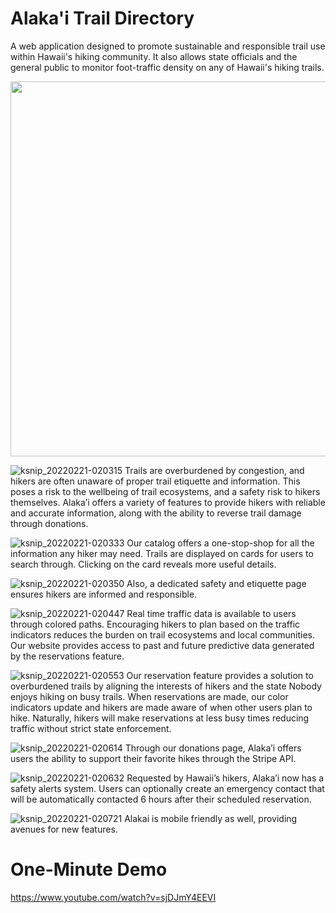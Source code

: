 # Alaka'i Trail Directory
A web application designed to promote sustainable and responsible trail use within Hawaii's hiking community. It also allows state officials and the general public to monitor foot-traffic density on any of Hawaii's hiking trails.

<img src="https://user-images.githubusercontent.com/74911365/154952499-8de579a1-1ae2-45ea-b541-61a832515775.png" width="600">

![ksnip_20220221-020315](https://user-images.githubusercontent.com/74911365/154952551-95a0dd5d-8de4-4a0d-9539-fd2e8f1870d5.png)
Trails are overburdened by congestion, and hikers are often unaware of proper trail etiquette and information. This poses a risk to the wellbeing of trail ecosystems, and a safety risk to hikers themselves. Alaka’i offers a variety of features to provide hikers with reliable and accurate information, along with the ability to reverse trail damage through donations.


![ksnip_20220221-020333](https://user-images.githubusercontent.com/74911365/154952601-d4f54e13-a68b-483c-bd64-36bfd0d2b66e.png)
Our catalog offers a one-stop-shop for all the information any hiker may need. Trails are displayed on cards for users to search through. Clicking on the card reveals more useful details.

![ksnip_20220221-020350](https://user-images.githubusercontent.com/74911365/154952660-590cd3cc-5104-42a3-945f-c83a214203a1.png)
Also, a dedicated safety and etiquette page ensures hikers are informed and responsible.

![ksnip_20220221-020447](https://user-images.githubusercontent.com/74911365/154952750-4908496f-8f39-4671-bfb4-977458b7e3d3.png)
Real time traffic data is available to users through colored paths. Encouraging hikers to plan based on the traffic indicators reduces the burden on trail ecosystems and local communities.
Our website provides access to past and future predictive data generated by the reservations feature.


![ksnip_20220221-020553](https://user-images.githubusercontent.com/74911365/154952823-55d9297e-524f-4d8c-a0bf-1559e7f03c98.png)
Our reservation feature provides a solution to overburdened trails by aligning the interests of hikers and the state
Nobody enjoys hiking on busy trails. When reservations are made, our color indicators update and hikers are made aware of when other users plan to hike. Naturally, hikers will make reservations at less busy times reducing traffic without strict state enforcement.


![ksnip_20220221-020614](https://user-images.githubusercontent.com/74911365/154952863-ef7583b6-e769-4fab-9071-2aa14566b8e9.png)
Through our donations page, Alaka’i offers users the ability to support their favorite hikes through the Stripe API.

![ksnip_20220221-020632](https://user-images.githubusercontent.com/74911365/154953129-4b599e8f-9ea6-44d5-8f37-70c3c03124dd.png)
Requested by Hawaii’s hikers, Alaka’i now has a safety alerts system. Users can optionally create an emergency contact that will be automatically contacted 6 hours after their scheduled reservation.

![ksnip_20220221-020721](https://user-images.githubusercontent.com/74911365/154953181-089b0e7d-4422-486e-89d8-d2970a887086.png)
Alakai is mobile friendly as well, providing avenues for new features.

# One-Minute Demo
https://www.youtube.com/watch?v=sjDJmY4EEVI
